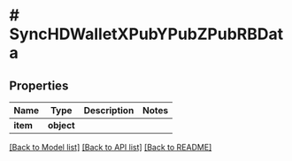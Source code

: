 # # SyncHDWalletXPubYPubZPubRBData

## Properties

Name | Type | Description | Notes
------------ | ------------- | ------------- | -------------
**item** | **object** |  |

[[Back to Model list]](../../README.md#models) [[Back to API list]](../../README.md#endpoints) [[Back to README]](../../README.md)
